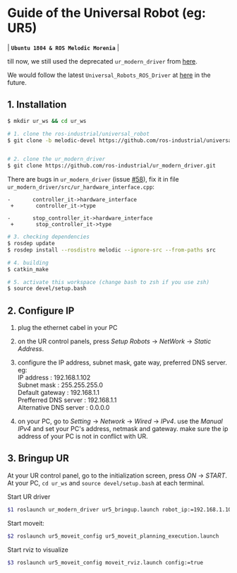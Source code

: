 # Guide of the Universal Robot (eg: UR5)
| **`Ubuntu 1804 & ROS Melodic Morenia`** |  


till now, we still used the deprecated `ur_modern_driver` from [here](https://github.com/ros-industrial/ur_modern_driver).

We would follow the latest `Universal_Robots_ROS_Driver` at [here](https://github.com/UniversalRobots/Universal_Robots_ROS_Driver) in the future. 


## 1. Installation

``` bash
$ mkdir ur_ws && cd ur_ws

# 1. clone the ros-industrial/universal_robot
$ git clone -b melodic-devel https://github.com/ros-industrial/universal_robot.git src/universal_robot


# 2. clone the ur_modern_driver 
$ git clone https://github.com/ros-industrial/ur_modern_driver.git
```

There are bugs in `ur_modern_driver` (issue [#58](https://github.com/ros-industrial/ur_modern_driver/issues/58#issuecomment-240197829)), fix it in file `ur_modern_driver/src/ur_hardware_interface.cpp`: 

```
-       controller_it->hardware_interface
￼+       controller_it->type

-       stop_controller_it->hardware_interface
￼+       stop_controller_it->type

```  

```bash
# 3. checking dependencies
$ rosdep update
$ rosdep install --rosdistro melodic --ignore-src --from-paths src

# 4. building
$ catkin_make

# 5. activate this workspace (change bash to zsh if you use zsh)
$ source devel/setup.bash

```


## 2. Configure IP 

1. plug the ethernet cabel in your PC
2. on the UR control panels, press *Setup Robots* -> *NetWork* -> *Static Address*.  
3. configure the IP address, subnet mask, gate way, preferred DNS server. eg:   
IP address : 192.168.1.102  
Subnet mask : 255.255.255.0  
Default gateway : 192.168.1.1   
Prefferred DNS server : 192.168.1.1  
Alternative DNS server : 0.0.0.0  

4. on your PC, go to *Setting* -> *Network* -> *Wired* -> *IPv4*.  use the *Manual IPv4* and set your PC's address, netmask and gateway.  make sure the ip address of your PC is not in conflict with UR.  

## 3. Bringup UR

At your UR control panel, go to the initialization screen, press *ON* -> *START*.  
At your PC,  `cd ur_ws` and  `source devel/setup.bash` at each terminal. 

Start UR driver
```bash
$1 roslaunch ur_modern_driver ur5_bringup.launch robot_ip:=192.168.1.102
```

Start moveit:
```bash
$2 roslaunch ur5_moveit_config ur5_moveit_planning_execution.launch
```

Start rviz to visualize
```bash
$3 roslaunch ur5_moveit_config moveit_rviz.launch config:=true
```

